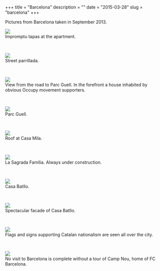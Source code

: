 +++
title = "Barcelona"
description = ""
date = "2015-03-28"
slug = "barcelona"
+++

Pictures from Barcelona taken in September 2013.

<p><img src="http://41.media.tumblr.com/c81f530899472352207dc04bdedee661/tumblr_njsq58iFbS1qz7ur9o1_1280.jpg" class="profile"><br />
Impromptu tapas at the apartment.</p><br />

<p><img src="http://40.media.tumblr.com/5aa1016973f3769daac597b3cfadfa7b/tumblr_njsq46EwLk1qz7ur9o1_1280.jpg" class="profile"><br />
Street parrillada.</p><br />

<p><img src="http://40.media.tumblr.com/0dc0ec6d605b3bdba952470b713bdc99/tumblr_njsq2y0KLP1qz7ur9o1_1280.jpg" class="profile"><br />
View from the road to Parc Guell. In the forefront a house inhabited by obvious Occupy movement supporters.</p><br />

<p><img src="http://40.media.tumblr.com/cd6a1cdfe4ec9fb42b30b35cf04acd04/tumblr_njsq1q59J91qz7ur9o1_1280.jpg" class="profile"><br />
Parc Guell.</p><br />

<p><img src="http://36.media.tumblr.com/06fd638827f813b121e5cd351601dbd1/tumblr_njsq02gfOp1qz7ur9o1_1280.jpg" class="profile"><br />
Roof at Casa Mila.</p><br />

<p><img src="http://40.media.tumblr.com/ad22881c94a3f1fa2249108af8621a72/tumblr_njspy4jwPM1qz7ur9o1_1280.jpg" class="profile"><br />
La Sagrada Familia. Always under construction.</p><br />

<p><img src="http://40.media.tumblr.com/40fdc72a7923edc8743e36db60f65e78/tumblr_njspx0WYCi1qz7ur9o1_1280.jpg" class="profile"><br />
Casa Batllo.</p><br />

<p><img src="http://40.media.tumblr.com/ce28b9d4b66ddf60e52cf40830089cd4/tumblr_njspvpgZhP1qz7ur9o1_1280.jpg" class="profile"><br />
Spectacular facade of Casa Batllo.</p><br />

<p><img src="http://41.media.tumblr.com/4456c6cb29f79a551357c53403c796e3/tumblr_njspskFZEK1qz7ur9o1_1280.jpg" class="profile"><br />
Flags and signs supporting Catalan nationalism are seen all over the city.</p><br />

<p><img src="http://40.media.tumblr.com/8da17230c0aecb1fb56e855382c1e9f7/tumblr_njspr1PLXp1qz7ur9o1_500h.jpg" class="profile"><br />
No visit to Barcelona is complete without a tour of Camp Nou, home of FC Barcelona.</p><br />

